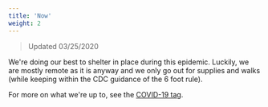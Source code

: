 ```yaml
---
title: 'Now'
weight: 2
---
```


> Updated 03/25/2020

We're doing our best to shelter in place during this epidemic. Luckily, we are mostly remote as it is anyway and we only go out for supplies and walks (while keeping within the CDC guidance of the 6 foot rule).

For more on what we're up to, see the [COVID-19 tag](/tags/covid19/).
